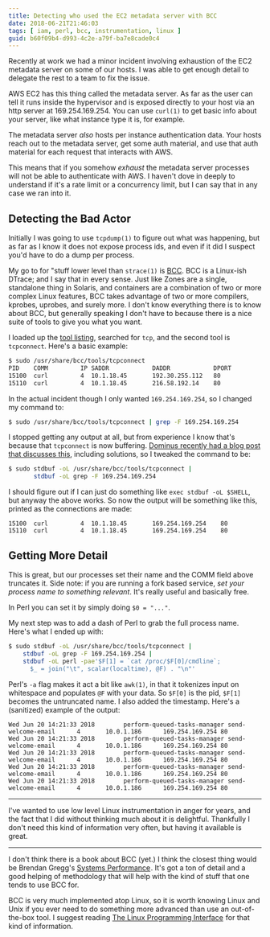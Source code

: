 ```yaml
---
title: Detecting who used the EC2 metadata server with BCC
date: 2018-06-21T21:46:03
tags: [ iam, perl, bcc, instrumentation, linux ]
guid: b60f09b4-d993-4c2e-a79f-ba7e8cade0c4
---
```


Recently at work we had a minor incident involving exhaustion of the EC2
metadata server on some of our hosts.  I was able to get enough detail to
delegate the rest to a team to fix the issue.

<!--more-->

AWS EC2 has this thing called the metadata server.  As far as the user can tell
it runs inside the hypervisor and is exposed directly to your host via an http
server at 169.254.169.254.  You can use `curl(1)` to get basic info about your
server, like what instance type it is, for example.

The metadata server *also* hosts per instance authentication data.  Your hosts
reach out to the metadata server, get some auth material, and use that auth
material for each request that interacts with AWS.

This means that if you somehow *exhaust* the metadata server processes will not
be able to authenticate with AWS.  I haven't dove in deeply to understand if
it's a rate limit or a concurrency limit, but I can say that in any case we ran
into it.

## Detecting the Bad Actor

Initially I was going to use `tcpdump(1)` to figure out what was happening, but
as far as I know it does not expose process ids, and even if it did I suspect
you'd have to do a dump per process.

My go to for "stuff lower level than `strace(1)` is
[BCC](https://github.com/iovisor/bcc).  BCC is a Linux-ish DTrace; and I say
that in every sense.  Just like Zones are a single, standalone thing in Solaris,
and containers are a combination of two or more complex Linux features, BCC
takes advantage of two or more compilers, kprobes, uprobes, and surely more.  I
don't know everything there is to know about BCC, but generally speaking I don't
have to because there is a nice suite of tools to give you what you want.

I loaded up the [tool
listing](https://github.com/iovisor/bcc/tree/master/tools), searched for `tcp`,
and the second tool is `tcpconnect`.  Here's a basic example:

``` bash
$ sudo /usr/share/bcc/tools/tcpconnect
PID    COMM         IP SADDR            DADDR            DPORT
15100  curl         4  10.1.18.45       192.30.255.112   80  
15110  curl         4  10.1.18.45       216.58.192.14    80  
```

In the actual incident though I only wanted `169.254.169.254`, so I changed my
command to:

``` bash
$ sudo /usr/share/bcc/tools/tcpconnect | grep -F 169.254.169.254
```

I stopped getting any output at all, but from experience I know that's because
that `tcpconnect` is now buffering.  [Dominus recently had a blog post that
discusses this](https://blog.plover.com/Unix/stdio-buffering.html), including
solutions, so I tweaked the command to be:

``` bash
$ sudo stdbuf -oL /usr/share/bcc/tools/tcpconnect |
       stdbuf -oL grep -F 169.254.169.254
```

I should figure out if I can just do something like `exec stdbuf -oL $SHELL`,
but anyway the above works.  So now the output will be something like this,
printed as the connections are made:

```
15100  curl         4  10.1.18.45       169.254.169.254    80
15110  curl         4  10.1.18.45       169.254.169.254    80
```

## Getting More Detail

This is great, but our processes set their name and the COMM field above
truncates it.  Side note: if you are running a fork based service, *set your
process name to something relevant*.  It's really useful and basically free.

In Perl you can set it by simply doing `$0 = "..."`.

My next step was to add a dash of Perl to grab the full process name.  Here's
what I ended up with:

``` bash
$ sudo stdbuf -oL /usr/share/bcc/tools/tcpconnect |
    stdbuf -oL grep -F 169.254.169.254 |
    stdbuf -oL perl -pae'$F[1] = `cat /proc/$F[0]/cmdline`;
      $_ = join("\t", scalar(localtime), @F) . "\n"'
```

Perl's `-a` flag makes it act a bit like `awk(1)`, in that it tokenizes input on
whitespace and populates `@F` with your data.  So `$F[0]` is the pid, `$F[1]`
becomes the untruncated name.  I also added the timestamp. Here's a (sanitized) example of the output:


```
Wed Jun 20 14:21:33 2018        perform-queued-tasks-manager send-welcome-email      4       10.0.1.186      169.254.169.254 80                          
Wed Jun 20 14:21:33 2018        perform-queued-tasks-manager send-welcome-email      4       10.0.1.186      169.254.169.254 80                          
Wed Jun 20 14:21:33 2018        perform-queued-tasks-manager send-welcome-email      4       10.0.1.186      169.254.169.254 80                                  
Wed Jun 20 14:21:33 2018        perform-queued-tasks-manager send-welcome-email      4       10.0.1.186      169.254.169.254 80                                  
Wed Jun 20 14:21:33 2018        perform-queued-tasks-manager send-welcome-email      4       10.0.1.186      169.254.169.254 80   
```

---

I've wanted to use low level Linux instrumentation in anger for years, and the
fact that I did without thinking much about it is delightful.  Thankfully I
don't need this kind of information very often, but having it available is
great.

---

I don't think there is a book about BCC (yet.)  I think the closest thing would
be Brendan Gregg's
<a target="_blank" href="https://www.amazon.com/gp/product/0133390098/ref=as_li_tl?ie=UTF8&camp=1789&creative=9325&creativeASIN=0133390098&linkCode=as2&tag=afoolishmanif-20&linkId=20dafcbf13582f9fe5049d9fde39dd79">Systems Performance</a><img src="//ir-na.amazon-adsystem.com/e/ir?t=afoolishmanif-20&l=am2&o=1&a=0133390098" width="1" height="1" border="0" alt="" style="border:none !important; margin:0px !important;" />.
It's got a ton of detail and a good helping of methodology that will help with
the kind of stuff that one tends to use BCC for.

BCC is very much implemented atop Linux, so it is worth knowing Linux and Unix
if you ever need to do something more advanced than use an out-of-the-box tool.
I suggest reading
<a target="_blank" href="https://www.amazon.com/gp/product/1593272200/ref=as_li_tl?ie=UTF8&camp=1789&creative=9325&creativeASIN=1593272200&linkCode=as2&tag=afoolishmanif-20&linkId=afca82c8c1ccaa7f97bd25b0c8e6a062">The Linux Programming Interface</a><img src="//ir-na.amazon-adsystem.com/e/ir?t=afoolishmanif-20&l=am2&o=1&a=1593272200" width="1" height="1" border="0" alt="" style="border:none !important; margin:0px !important;" />
for that kind of information.
